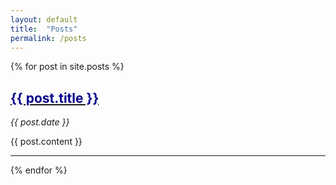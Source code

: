 ```yaml
---
layout: default
title:  "Posts"
permalink: /posts
---
```


{% for post in site.posts %}
   <div>      
      <a href="{{ post.url }}"><h2 style="color: darkblue;">{{ post.title }}</h2></a>
      <p><i>{{ post.date }}</i></p>
      {{ post.content }}
   </div>
   <hr>
{% endfor %}

